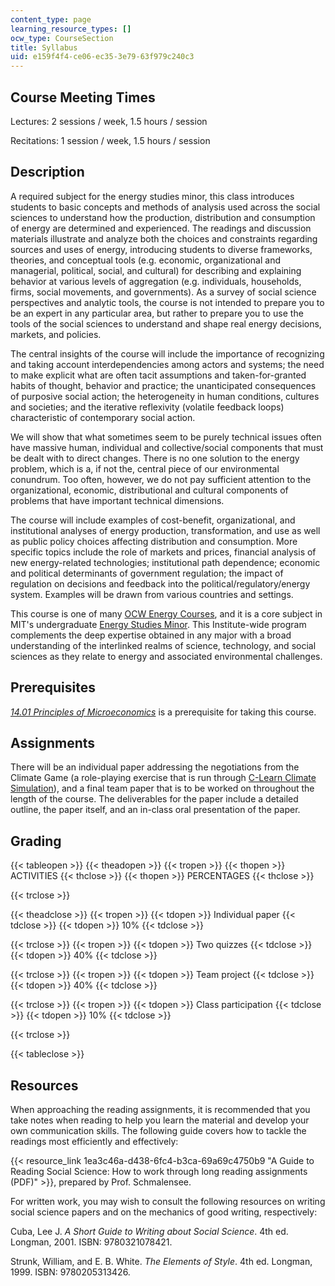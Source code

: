 ```yaml
---
content_type: page
learning_resource_types: []
ocw_type: CourseSection
title: Syllabus
uid: e159f4f4-ce06-ec35-3e79-63f979c240c3
---
```


Course Meeting Times
--------------------

Lectures: 2 sessions / week, 1.5 hours / session

Recitations: 1 session / week, 1.5 hours / session

Description
-----------

A required subject for the energy studies minor, this class introduces students to basic concepts and methods of analysis used across the social sciences to understand how the production, distribution and consumption of energy are determined and experienced. The readings and discussion materials illustrate and analyze both the choices and constraints regarding sources and uses of energy, introducing students to diverse frameworks, theories, and conceptual tools (e.g. economic, organizational and managerial, political, social, and cultural) for describing and explaining behavior at various levels of aggregation (e.g. individuals, households, firms, social movements, and governments). As a survey of social science perspectives and analytic tools, the course is not intended to prepare you to be an expert in any particular area, but rather to prepare you to use the tools of the social sciences to understand and shape real energy decisions, markets, and policies.

The central insights of the course will include the importance of recognizing and taking account interdependencies among actors and systems; the need to make explicit what are often tacit assumptions and taken-for-granted habits of thought, behavior and practice; the unanticipated consequences of purposive social action; the heterogeneity in human conditions, cultures and societies; and the iterative reflexivity (volatile feedback loops) characteristic of contemporary social action.

We will show that what sometimes seem to be purely technical issues often have massive human, individual and collective/social components that must be dealt with to direct changes. There is no one solution to the energy problem, which is a, if not the, central piece of our environmental conundrum. Too often, however, we do not pay sufficient attention to the organizational, economic, distributional and cultural components of problems that have important technical dimensions.

The course will include examples of cost-benefit, organizational, and institutional analyses of energy production, transformation, and use as well as public policy choices affecting distribution and consumption. More specific topics include the role of markets and prices, financial analysis of new energy-related technologies; institutional path dependence; economic and political determinants of government regulation; the impact of regulation on decisions and feedback into the political/regulatory/energy system. Examples will be drawn from various countries and settings.

This course is one of many [OCW Energy Courses](/courses/energy-courses/), and it is a core subject in MIT's undergraduate [Energy Studies Minor](http://mitei.mit.edu/education/energy-minor/). This Institute-wide program complements the deep expertise obtained in any major with a broad understanding of the interlinked realms of science, technology, and social sciences as they relate to energy and associated environmental challenges.

Prerequisites
-------------

[_14.01 Principles of Microeconomics_](/courses/14-01sc-principles-of-microeconomics-fall-2011) is a prerequisite for taking this course.

Assignments
-----------

There will be an individual paper addressing the negotiations from the Climate Game (a role-playing exercise that is run through [C-Learn Climate Simulation](http://climateinteractive.org/simulations/c-learn/simulation)), and a final team paper that is to be worked on throughout the length of the course. The deliverables for the paper include a detailed outline, the paper itself, and an in-class oral presentation of the paper.

Grading
-------

{{< tableopen >}}
{{< theadopen >}}
{{< tropen >}}
{{< thopen >}}
ACTIVITIES
{{< thclose >}}
{{< thopen >}}
PERCENTAGES
{{< thclose >}}

{{< trclose >}}

{{< theadclose >}}
{{< tropen >}}
{{< tdopen >}}
Individual paper
{{< tdclose >}}
{{< tdopen >}}
10%
{{< tdclose >}}

{{< trclose >}}
{{< tropen >}}
{{< tdopen >}}
Two quizzes
{{< tdclose >}}
{{< tdopen >}}
40%
{{< tdclose >}}

{{< trclose >}}
{{< tropen >}}
{{< tdopen >}}
Team project
{{< tdclose >}}
{{< tdopen >}}
40%
{{< tdclose >}}

{{< trclose >}}
{{< tropen >}}
{{< tdopen >}}
Class participation
{{< tdclose >}}
{{< tdopen >}}
10%
{{< tdclose >}}

{{< trclose >}}

{{< tableclose >}}

Resources
---------

When approaching the reading assignments, it is recommended that you take notes when reading to help you learn the material and develop your own communication skills. The following guide covers how to tackle the readings most efficiently and effectively:

{{< resource_link 1ea3c46a-d438-6fc4-b3ca-69a69c4750b9 "A Guide to Reading Social Science: How to work through long reading assignments (PDF)" >}}, prepared by Prof. Schmalensee.

For written work, you may wish to consult the following resources on writing social science papers and on the mechanics of good writing, respectively:

Cuba, Lee J. _A Short Guide to Writing about Social Science_. 4th ed. Longman, 2001. ISBN: 9780321078421.

Strunk, William, and E. B. White. _The Elements of Style_. 4th ed. Longman, 1999. ISBN: 9780205313426.